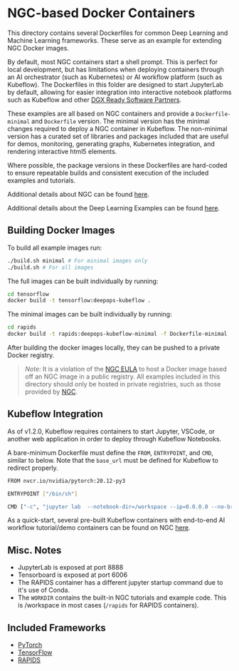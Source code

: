 # NGC-based Docker Containers

This directory contains several Dockerfiles for common Deep Learning and Machine Learning frameworks. These serve as an example for extending NGC Docker images.

By default, most NGC containers start a shell prompt. This is perfect for local development, but has limitations when deploying containers through an AI orchestrator (such as Kubernetes) or AI workflow platform (such as Kubeflow). The Dockerfiles in this folder are designed to start JupyterLab by default, allowing for easier integration into interactive notebook platforms such as Kubeflow and other [DGX Ready Software Partners](https://www.nvidia.com/en-us/data-center/dgx-pod/).

These examples are all based on NGC containers and provide a `Dockerfile-minimal` and `Dockerfile` version. The minimal version has the minimal changes required to deploy a NGC container in Kubeflow. The non-minimal version has a curated set of libraries and packages included that are useful for demos, monitoring, generating graphs, Kubernetes integration, and rendering interactive html5 elements.

Where possible, the package versions in these Dockerfiles are hard-coded to ensure repeatable builds and consistent execution of the included examples and tutorials.

Additional details about NGC can be found [here](http://ngc.nvidia.com/).

Additional details about the Deep Learning Examples can be found [here](https://github.com/NVIDIA/DeepLearningExamples).

## Building Docker Images

To build all example images run:

```sh
./build.sh minimal # For minimal images only
./build.sh # For all images
```

The full images can be built individually by running:

```sh
cd tensorflow
docker build -t tensorflow:deepops-kubeflow .
```

The minimal images can be built individually by running:

```sh
cd rapids
docker build -t rapids:deepops-kubeflow-minimal -f Dockerfile-minimal .
```

After building the docker images locally, they can be pushed to a private Docker registry.

> *Note:* It is a violation of the [NGC EULA](https://ngc.nvidia.com/legal/terms) to host a Docker image based off an NGC image in a public registry. All examples included in this directory should only be hosted in private registries, such as those provided by [NGC](https://docs.nvidia.com/ngc/ngc-private-registry-user-guide/index.html).

## Kubeflow Integration

As of v1.2.0, Kubeflow requires containers to start Jupyter, VSCode, or another web application in order to deploy through Kubeflow Notebooks.

A bare-minimum Dockerfile must define the `FROM`, `ENTRYPOINT`, and `CMD`, similar to below. Note that the `base_url` must be defined for Kubeflow to redirect properly.

```sh
FROM nvcr.io/nvidia/pytorch:20.12-py3

ENTRYPOINT ["/bin/sh"]

CMD ["-c", "jupyter lab  --notebook-dir=/workspace --ip=0.0.0.0 --no-browser --allow-root --port=8888 --NotebookApp.token='' --NotebookApp.password='' --NotebookApp.allow_origin='*' --NotebookApp.base_url=${NB_PREFIX}"]
```
 
As a quick-start, several pre-built Kubeflow containers with end-to-end AI workflow tutorial/demo containers can be found on NGC [here](https://ngc.nvidia.com/catalog/containers?query=%20label%3A%22NPN%22&quickFilter=containers).

## Misc. Notes

* JupyterLab is exposed at port 8888
* Tensorboard is exposed at port 6006
* The RAPIDS container has a different jupyter startup command due to it's use of Conda.
* The `WORKDIR` contains the built-in NGC tutorials and example code. This is /workspace in most cases (`/rapids` for RAPIDS containers).

## Included Frameworks

* [PyTorch](https://ngc.nvidia.com/catalog/containers/nvidia:pytorch)
* [TensorFlow](https://ngc.nvidia.com/catalog/containers/nvidia:tensorflow)
* [RAPIDS](https://ngc.nvidia.com/catalog/containers/nvidia:rapidsai:rapidsai)
